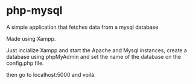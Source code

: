 # php-mysql
A simple application that fetches data from a mysql database

Made using Xampp.

Just incialize Xampp and start the Apache and Mysql instances, create a database using phpMyAdmin and set the name of the database on the
config.php  file.

then go to localhost:5000 and voilá.
